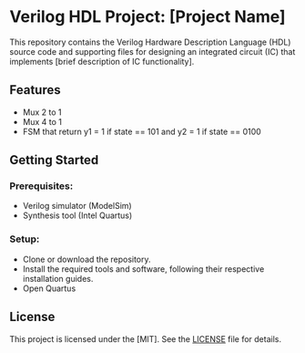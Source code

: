 # Verilog HDL Project: [Project Name]

This repository contains the Verilog Hardware Description Language (HDL) source code and supporting files for designing an integrated circuit (IC) that implements [brief description of IC functionality].

## Features

- Mux 2 to 1
- Mux 4 to 1
- FSM that return y1 = 1 if state == 101 and y2 = 1 if state == 0100

## Getting Started

### Prerequisites:

- Verilog simulator (ModelSim)
- Synthesis tool (Intel Quartus)


### Setup:

- Clone or download the repository.
- Install the required tools and software, following their respective installation guides.
- Open Quartus

## License

This project is licensed under the [MIT]. See the [LICENSE](LICENSE) file for details.